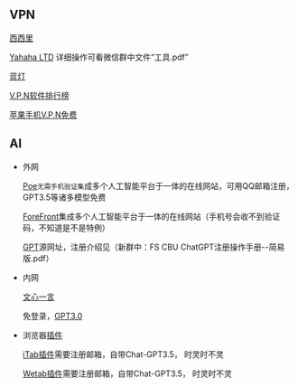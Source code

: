 ## VPN

[西西里](https://my.xxldo.us/)

[Yahaha LTD](https://www.yahaha.one/login) 详细操作可看微信群中文件“工具.pdf”

[蓝灯](https://www.golanternapp.org/)

[V.P.N软件排行榜](https://vpnoverview.com/vpn-reviews/)

[苹果手机V.P.N免费](https://apps.apple.com/app/id1370293473)

## AI
- 外网

	[Poe](https://poe.com/)`无需手机验证集`成多个人工智能平台于一体的在线网站，可用QQ邮箱注册，GPT3.5等诸多模型免费

	[ForeFront](https://accounts.forefront.ai/)集成多个人工智能平台于一体的在线网站（手机号会收不到验证  码，不知道是不是特例）

	[GPT](https://openai.com/chatgpt)源网址，注册介绍见（新群中：FS CBU ChatGPT注册操作手册--简易版.pdf）

- 内网

	[文心一言](https://yiyan.baidu.com/)

	免登录，[GPT3.0](https://chat85.com/)

- 浏览器[插件](https://www.bilibili.com/video/BV1724y1f7P8)

	[iTab插件](https://itab.link/)需要注册邮箱，自带Chat-GPT3.5， 时灵时不灵

	[Wetab插件](https://www.wetab.link/)需要注册邮箱，自带Chat-GPT3.5， 时灵时不灵